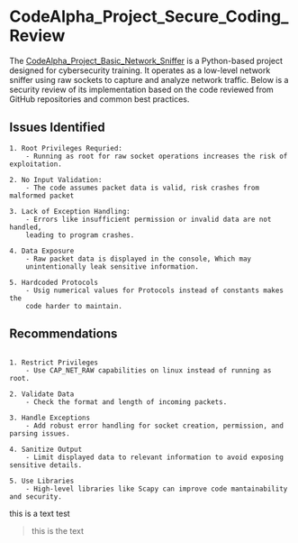 # CodeAlpha_Project_Secure_Coding_Review

The [CodeAlpha_Project_Basic_Network_Sniffer](https://github.com/SilentCoder4/CodeAlpha_Project_Basic_Network_Sniffer) is a Python-based project designed for cybersecurity training. It operates as a low-level network sniffer using raw sockets to capture and analyze network traffic. Below is a security review of its implementation based on the code reviewed from GitHub repositories and common best practices.

## Issues Identified
```
1. Root Privileges Requried:
    - Running as root for raw socket operations increases the risk of exploitation.

2. No Input Validation:
    - The code assumes packet data is valid, risk crashes from malformed packet

3. Lack of Exception Handling:
    - Errors like insufficient permission or invalid data are not handled,
    leading to program crashes.

4. Data Exposure
    - Raw packet data is displayed in the console, Which may
    unintentionally leak sensitive information.

5. Hardcoded Protocols
    - Usig numerical values for Protocols instead of constants makes the
    code harder to maintain.
```
## Recommendations
```

1. Restrict Privileges
    - Use CAP_NET_RAW capabilities on linux instead of running as root.

2. Validate Data
    - Check the format and length of incoming packets.

3. Handle Exceptions
    - Add robust error handling for socket creation, permission, and parsing issues.

4. Sanitize Output
    - Limit displayed data to relevant information to avoid exposing sensitive details.
    
5. Use Libraries
    - High-level libraries like Scapy can improve code mantainability and security.
```

this is a text test
> this is the text